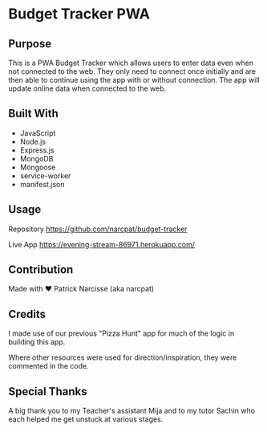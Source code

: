 # Budget Tracker PWA

## Purpose

This is a PWA Budget Tracker which allows users to enter data even when not connected to the web. They only need to connect once initially and are then able to continue using the app with or without connection. The app will update online data when connected to the web.

## Built With

- JavaScript
- Node.js
- Express.js
- MongoDB
- Mongoose
- service-worker
- manifest.json

## Usage

Repository
https://github.com/narcpat/budget-tracker

Live App
https://evening-stream-86971.herokuapp.com/

## Contribution

Made with ❤️ Patrick Narcisse (aka narcpat)

## Credits

I made use of our previous "Pizza Hunt" app for much of the logic in building this app.

Where other resources were used for direction/inspiration, they were commented in the code.

## Special Thanks

A big thank you to my Teacher's assistant Mija and to my tutor Sachin who each helped me get unstuck at various stages.
